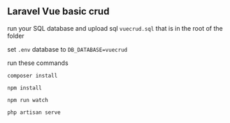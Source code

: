 ## Laravel Vue basic crud

run your SQL database and upload sql `vuecrud.sql` that is in the root of the folder

set `.env` database to `DB_DATABASE=vuecrud`

run these commands

```
composer install

npm install

npm run watch

php artisan serve
```
